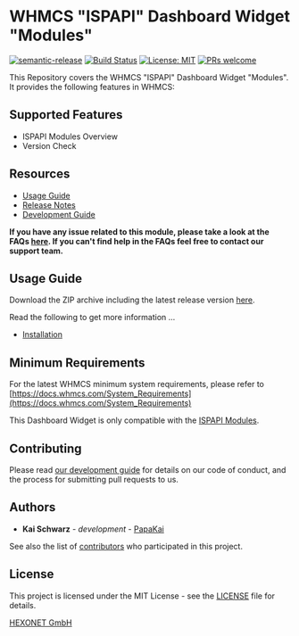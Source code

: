 # WHMCS "ISPAPI" Dashboard Widget "Modules" #

[![semantic-release](https://img.shields.io/badge/%20%20%F0%9F%93%A6%F0%9F%9A%80-semantic--release-e10079.svg)](https://github.com/semantic-release/semantic-release)
[![Build Status](https://github.com/hexonet/whmcs-ispapi-widget-modules/workflows/Release/badge.svg?branch=master)](https://github.com/hexonet/whmcs-ispapi-widget-modules/workflows/Release/badge.svg?branch=master)
[![License: MIT](https://img.shields.io/badge/License-MIT-blue.svg)](https://opensource.org/licenses/MIT)
[![PRs welcome](https://img.shields.io/badge/PRs-welcome-brightgreen.svg)](https://github.com/hexonet/whmcs-ispapi-widget-modules/blob/master/CONTRIBUTING.md)

This Repository covers the WHMCS "ISPAPI" Dashboard Widget "Modules". It provides the following features in WHMCS:

## Supported Features ##

* ISPAPI Modules Overview
* Version Check

## Resources ##

* [Usage Guide](https://github.com/hexonet/whmcs-ispapi-widget-modules/wiki/Usage-Guide)
* [Release Notes](https://github.com/hexonet/whmcs-ispapi-widget-modules/releases)
* [Development Guide](https://github.com/hexonet/whmcs-ispapi-widget-modules/wiki/Development-Guide)

**If you have any issue related to this module, please take a look at the FAQs [here](https://github.com/hexonet/whmcs-ispapi-widget-modules/wiki/FAQs). If you can't find help in the FAQs feel free to contact our support team.**

## Usage Guide ##

Download the ZIP archive including the latest release version [here](https://github.com/hexonet/whmcs-ispapi-widget-modules/raw/master/whmcs-ispapi-widget-modules-latest.zip).

Read the following to get more information ...

* [Installation](https://github.com/hexonet/whmcs-ispapi-widget-modules/wiki/Usage-Guide#installation)

## Minimum Requirements ##

For the latest WHMCS minimum system requirements, please refer to
[https://docs.whmcs.com/System_Requirements](https://docs.whmcs.com/System_Requirements)

This Dashboard Widget is only compatible with the [ISPAPI Modules](https://github.com/hexonet?utf8=%E2%9C%93&q=whmcs-ispapi-&type=&language=).

## Contributing ##

Please read [our development guide](https://github.com/hexonet/whmcs-ispapi-widget-modules/wiki/Development-Guide) for details on our code of conduct, and the process for submitting pull requests to us.

## Authors ##

* **Kai Schwarz** - *development* - [PapaKai](https://github.com/papakai)

See also the list of [contributors](https://github.com/hexonet/whmcs-ispapi-widget-modules/graphs/contributors) who participated in this project.

## License ##

This project is licensed under the MIT License - see the [LICENSE](https://github.com/hexonet/whmcs-ispapi-widget-modules/blob/master/LICENSE) file for details.

[HEXONET GmbH](https://hexonet.net)
